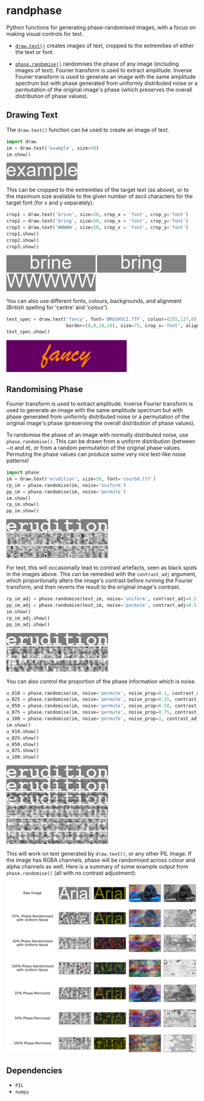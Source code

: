 # randphase
Python functions for generating phase-randomised images, with a focus on making visual controls for text.

* [`draw.text()`](#drawing-text) creates images of text, cropped to the extremities of either the text or font.

* [`phase.randomise()`](#randomising-phase) randomises the phase of any image (including images of text). Fourier transform is used to extract amplitude. Inverse Fourier transform is used to generate an image with the same amplitude spectrum but with phase generated from uniformly distributed noise or a permutation of the original image's phase (which preserves the overall distribution of phase values).

## Drawing Text

The `draw.text()` function can be used to create an image of text.

```python
import draw
im = draw.text('example', size=50)
im.show()
```

![](img/text_im.png)

This can be cropped to the extremities of the target text (as above), or to the maximum size available to the given number of ascii characters for the target font (for x and y separately).

```python
crop1 = draw.text('brine', size=50, crop_x = 'font', crop_y='font')
crop2 = draw.text('bring', size=50, crop_x = 'font', crop_y='font')
crop3 = draw.text('WWWWW', size=50, crop_x = 'font', crop_y='font')
crop1.show()
crop2.show()
crop3.show()
```

![](img/crop1.png)
![](img/crop2.png)
![](img/crop3.png)

You can also use different fonts, colours, backgrounds, and alignment (British spelling for 'centre' and 'colour').

```python
text_spec = draw.text('fancy', font='BRUSHSCI.TTF', colour=(255,127,0), bg=(100,0,100),
                      border=(0,0,10,10), size=75, crop_x='font', align_x='centre')
text_spec.show()
```

![](img/text_spec.png)

## Randomising Phase

Fourier transform is used to extract amplitude. Inverse Fourier transform is used to generate an image with the same amplitude spectrum but with phase generated from uniformly distributed noise or a permutation of the original image's phase (preserving the overall distribution of phase values).

To randomise the phase of an image with normally distributed noise, use `phase.randomise()`. This can be drawn from a uniform distribution (between $-\pi$ and $\pi$), or from a random permutation of the original phase values. Permuting the phase values can produce some very nice text-like noise patterns!

```python
import phase
im = draw.text('erudition', size=50, font='courbd.ttf')
rp_im = phase.randomise(im, noise='uniform')
pp_im = phase.randomise(im, noise='permute')
im.show()
rp_im.show()
pp_im.show()
```

![](img/im.png)
![](img/rp_im.png)
![](img/pp_im.png)

For text, this will occasionally lead to contrast artefacts, seen as black spots in the images above. This can be remedied with the `contrast_adj` argument, which proportionally alters the image's contrast before running the Fourier transform, and then reverts the result to the original image's contrast.

```python
rp_im_adj = phase.randomise(text_im, noise='uniform', contrast_adj=0.5)
pp_im_adj = phase.randomise(text_im, noise='permute', contrast_adj=0.5)
im.show()
rp_im_adj.show()
pp_im_adj.show()
```

![](img/im.png)
![](img/rp_im_adj.png)
![](img/pp_im_adj.png)

You can also control the proportion of the phase information which is noise.

```python
u_010 = phase.randomise(im, noise='permute', noise_prop=0.1, contrast_adj=0.5)
u_025 = phase.randomise(im, noise='permute', noise_prop=0.25, contrast_adj=0.5)
u_050 = phase.randomise(im, noise='permute', noise_prop=0.50, contrast_adj=0.5)
u_075 = phase.randomise(im, noise='permute', noise_prop=0.75, contrast_adj=0.5)
u_100 = phase.randomise(im, noise='permute', noise_prop=1, contrast_adj=0.5)
im.show()
u_010.show()
u_025.show()
u_050.show()
u_075.show()
u_100.show()
```

![](img/im.png)
![](img/u_010.png)
![](img/u_025.png)
![](img/u_050.png)
![](img/u_075.png)
![](img/u_100.png)

This will work on text generated by `draw.text()`, or any other PIL image. If the image has RGBA channels, phase will be randomised across colour and alpha channels as well. Here is a summary of some example output from `phase.randomise()` (all with no contrast adjustment):

![](img/examples.png)

## Dependencies

* `PIL`
* `numpy`
